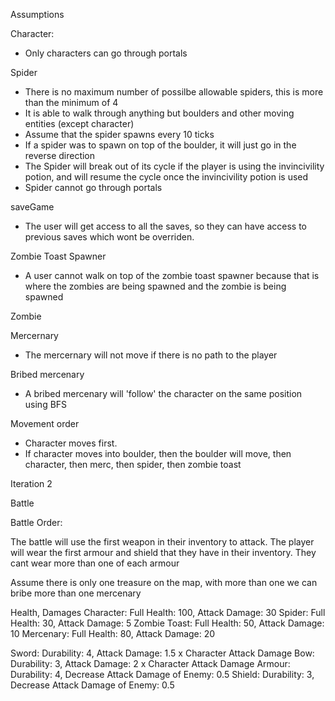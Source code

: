 Assumptions

Character:

- Only characters can go through portals

Spider

- There is no maximum number of possilbe allowable spiders, this is more than the minimum of 4
- It is able to walk through anything but boulders and other moving entities (except character)
- Assume that the spider spawns every 10 ticks
- If a spider was to spawn on top of the boulder, it will just go in the reverse direction
- The Spider will break out of its cycle if the player is using the invincivility potion, and will resume the cycle once the invincivility potion is used
- Spider cannot go through portals

saveGame

- The user will get access to all the saves, so they can have access to previous saves which wont be overriden.

Zombie Toast Spawner

- A user cannot walk on top of the zombie toast spawner because that is where the zombies are being spawned and the zombie is being spawned

Zombie

Mercernary

- The mercernary will not move if there is no path to the player

Bribed mercenary

- A bribed mercenary will 'follow' the character on the same position using BFS

Movement order

- Character moves first.
- If character moves into boulder, then the boulder will move, then character, then merc, then spider, then zombie toast

Iteration 2

Battle

Battle Order:

The battle will use the first weapon in their inventory to attack.
The player will wear the first armour and shield that they have in their inventory. They cant wear more than one of each armour

Assume there is only one treasure on the map, with more than one we can bribe more than one mercenary

Health, Damages
Character: Full Health: 100, Attack Damage: 30
Spider: Full Health: 30, Attack Damage: 5
Zombie Toast: Full Health: 50, Attack Damage: 10
Mercenary: Full Health: 80, Attack Damage: 20

Sword: Durability: 4, Attack Damage: 1.5 x Character Attack Damage
Bow: Durability: 3, Attack Damage: 2 x Character Attack Damage
Armour: Durability: 4, Decrease Attack Damage of Enemy: 0.5
Shield: Durability: 3, Decrease Attack Damage of Enemy: 0.5
